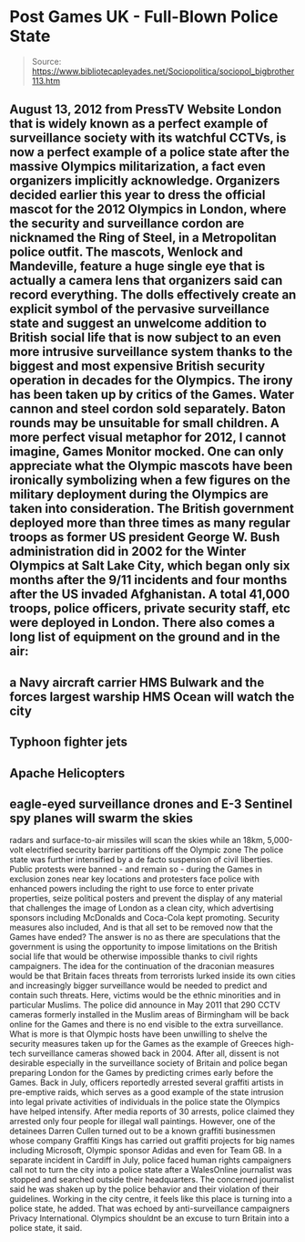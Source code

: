 # Post Games UK - Full-Blown Police State

> Source: https://www.bibliotecapleyades.net/Sociopolitica/sociopol_bigbrother113.htm

August 13, 2012
from
PressTV Website
London that is widely known as a perfect example of surveillance society
with its
watchful CCTVs, is now a perfect example of
a police state after the massive Olympics militarization, a fact even
organizers implicitly acknowledge.
Organizers decided earlier this year to dress the official mascot for the
2012 Olympics in London, where the security and surveillance cordon are
nicknamed the Ring of Steel, in a Metropolitan police outfit.
The mascots, Wenlock and Mandeville, feature a huge single eye that is
actually a camera lens that organizers said can record everything.
The dolls effectively create an explicit symbol of the pervasive
surveillance state and suggest an unwelcome addition to British social life
that is now subject to an even more intrusive surveillance system thanks to
the biggest and most expensive British security operation in decades for the
Olympics.
The irony has been taken up by critics of the Games.
Water cannon and steel cordon sold
separately. Baton rounds may be unsuitable for small children. A more
perfect visual metaphor for 2012, I cannot imagine, Games Monitor
mocked.
One can only appreciate what the Olympic mascots
have been ironically symbolizing when a few figures on the military
deployment during the Olympics are taken into consideration.
The British government deployed more than three times as many regular troops
as former US president
George W. Bush administration did in 2002 for the
Winter Olympics at Salt Lake City, which began only six months after
the
9/11 incidents and four months after the US invaded Afghanistan.
A total 41,000 troops, police officers, private
security staff, etc were deployed in London.
There also comes a long list of equipment on the ground and in the air:
-
a Navy aircraft carrier HMS Bulwark and
the forces largest warship HMS Ocean will watch the city
-
Typhoon fighter jets
-
Apache Helicopters
-
eagle-eyed surveillance drones and E-3
Sentinel spy planes will swarm the skies
-
radars and surface-to-air missiles will
scan the skies while an 18km, 5,000-volt electrified security
barrier partitions off the Olympic zone
The police state was further intensified by a de
facto suspension of civil liberties.
Public protests were banned - and remain so - during the Games in exclusion
zones near key locations and protesters face police with enhanced powers
including the right to use force to enter private properties, seize
political posters and prevent the display of any material that challenges
the image of London as a clean city, which advertising sponsors including
McDonalds and
Coca-Cola kept promoting.
Security measures also included,
And is that all set to be removed now that the
Games have ended?
The answer is no as there are speculations that the government is using the
opportunity to impose limitations on the British social life that would be
otherwise impossible thanks to civil rights campaigners.
The idea for the continuation of the draconian measures would be that
Britain faces threats from terrorists lurked inside its own cities and
increasingly bigger surveillance would be needed to predict and contain such
threats.
Here, victims would be the ethnic minorities and in particular Muslims.
The police did announce in May 2011 that 290 CCTV cameras formerly installed
in the Muslim areas of Birmingham will be back online for the Games and
there is no end visible to the extra surveillance.
What is more is that Olympic hosts have been unwilling to shelve the
security measures taken up for the Games as the example of Greeces
high-tech surveillance cameras showed back in 2004.
After all, dissent is not desirable especially in the surveillance society
of Britain and police began preparing London for the Games by predicting
crimes early before the Games.
Back in July, officers reportedly arrested several graffiti artists in
pre-emptive raids, which serves as a good example of the state intrusion
into legal private activities of individuals in the police state the
Olympics have helped intensify.
After media reports of 30 arrests, police claimed they arrested only four
people for illegal wall paintings.
However, one of the detainees Darren Cullen turned out to be a known
graffiti businessmen whose company Graffiti Kings has carried out graffiti
projects for big names including Microsoft, Olympic sponsor Adidas and even
for Team GB.
In a separate incident in Cardiff in July, police faced human rights
campaigners call not to turn the city into a police state after a
WalesOnline journalist was stopped and searched outside their headquarters.
The concerned journalist said he was shaken up by the police behavior and
their violation of their guidelines.
Working in the city centre, it feels like
this place is turning into a police state, he added.
That was echoed by anti-surveillance campaigners
Privacy International.
Olympics shouldnt be an excuse to turn
Britain into a police state, it said.
